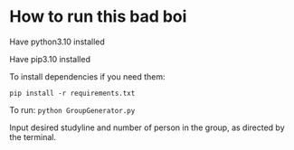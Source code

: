 # How to run this bad boi
Have python3.10 installed

Have pip3.10 installed

To install dependencies if you need them:

`pip install -r requirements.txt`

To run:
`python GroupGenerator.py`

Input desired studyline and number of person in the group,
as directed by the terminal.